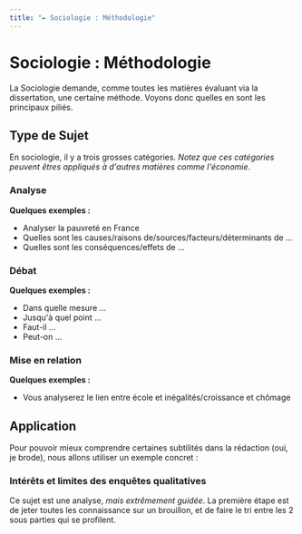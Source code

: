 ```yaml
---
title: "✒️ Sociologie : Méthodologie"
---
```


# Sociologie : Méthodologie

La Sociologie demande, comme toutes les matières évaluant via la dissertation, une certaine méthode. Voyons donc quelles en sont les principaux piliés.

## Type de Sujet

En sociologie, il y a trois grosses catégories. *Notez que ces catégories peuvent êtres appliqués à d'autres matières comme l'économie*.

### Analyse
**Quelques exemples :**
- Analyser la pauvreté en France
- Quelles sont les causes/raisons de/sources/facteurs/déterminants de ...
- Quelles sont les conséquences/effets de ...
### Débat
**Quelques exemples :**
- Dans quelle mesure ...
- Jusqu'à quel point ...
- Faut-il ...
- Peut-on ...
### Mise en relation
**Quelques exemples :**
- Vous analyserez le lien entre école et inégalités/croissance et chômage

## Application

Pour pouvoir mieux comprendre certaines subtilités dans la rédaction (oui, je brode), nous allons utiliser un exemple concret :

### Intérêts et limites des enquêtes qualitatives

Ce sujet est une analyse, *mais extrêmement guidée*. La première étape est de jeter toutes les connaissance sur un brouillon, et de faire le tri entre les 2 sous parties qui se profilent.